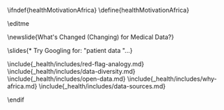 \ifndef{healthMotivationAfrica}
\define{healthMotivationAfrica}

\editme 

\newslide{What's Changed (Changing) for Medical Data?}

\slides{*  Try Googling for: "patient data "...}

\include{_health/includes/red-flag-analogy.md}
\include{_health/includes/data-diversity.md}
\include{_health/includes/open-data.md}
\include{_health/includes/why-africa.md}
\include{_health/includes/data-sources.md}

\endif
